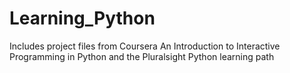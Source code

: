 # Learning_Python
Includes project files from Coursera An Introduction to Interactive Programming in Python and the Pluralsight Python learning path
